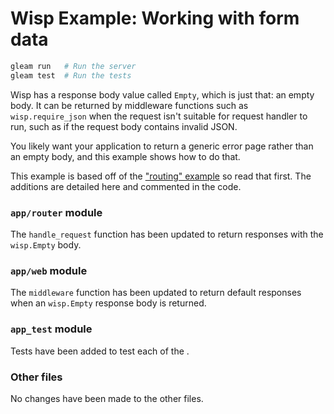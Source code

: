 # Wisp Example: Working with form data

```sh
gleam run   # Run the server
gleam test  # Run the tests
```

Wisp has a response body value called `Empty`, which is just that: an empty
body. It can be returned by middleware functions such as `wisp.require_json`
when the request isn't suitable for request handler to run, such as if the
request body contains invalid JSON.

You likely want your application to return a generic error page rather than an empty body, and this example shows how to do that.

This example is based off of the ["routing" example][routing] so read that first.
The additions are detailed here and commented in the code.

[routing]: https://github.com/lpil/wisp/tree/main/examples/01-routing

### `app/router` module

The `handle_request` function has been updated to return responses with the
`wisp.Empty` body.

### `app/web` module

The `middleware` function has been updated to return default responses when an
`wisp.Empty` response body is returned.

### `app_test` module

Tests have been added to test each of the .

### Other files

No changes have been made to the other files.
